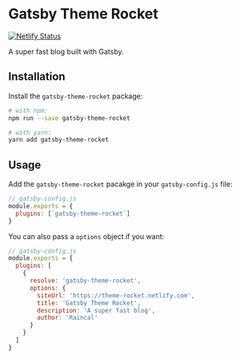 # Gatsby Theme Rocket

[![Netlify Status](https://api.netlify.com/api/v1/badges/22c7923b-babe-4e50-9569-a208a878383b/deploy-status)](https://app.netlify.com/sites/theme-rocket/deploys)

A super fast blog built with Gatsby.

## Installation

Install the `gatsby-theme-rocket` package:

```sh
# with npm:
npm run --save gatsby-theme-rocket

# with yarn:
yarn add gatsby-theme-rocket
```

## Usage

Add the `gatsby-theme-rocket` pacakge in your `gatsby-config.js` file:

```js
// gatsby-config.js
module.exports = {
  plugins: [`gatsby-theme-rocket`]
}
```

You can also pass a `options` object if you want:

```js
// gatsby-config.js
module.exports = {
  plugins: [
    {
      resolve: 'gatsby-theme-rocket',
      options: {
        siteUrl: 'https://theme-rocket.netlify.com',
        title: 'Gatsby Theme Rocket',
        description: 'A super fast blog',
        author: 'Raincal'
      }
    }
  ]
}
```
